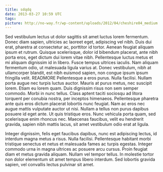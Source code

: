 ```yaml
---
title: sdqdq
date: 2013-03-27 10:59 UTC
tags:
picture: http://no-way.fr/wp-content/uploads/2012/04/cheshire04_medium.jpg
---
```


Sed vestibulum lectus ut dolor sagittis sit amet luctus lorem fermentum. Donec diam sapien, ultricies ac laoreet eget, adipiscing vel nibh. Duis dui erat, pharetra at consectetur ac, porttitor id tortor. Aenean feugiat aliquam ipsum et rutrum. Quisque scelerisque, dolor id bibendum placerat, ante nibh porta eros, eget dictum dui lorem vitae nibh. Pellentesque luctus metus et mi aliquam dignissim id in libero. Fusce tempus ultrices iaculis. Nam aliquam fermentum odio, ut malesuada ligula varius at. Donec vestibulum, nibh at ullamcorper blandit, est nibh euismod sapien, non congue ipsum ipsum fringilla velit.
READMORE
Pellentesque a eros purus. Nulla facilisi. Nullam porta augue nec turpis luctus auctor. Mauris at purus metus, nec suscipit lorem. Etiam eu lorem quam. Duis dignissim risus non sem semper commodo. Morbi in nunc tellus. Class aptent taciti sociosqu ad litora torquent per conubia nostra, per inceptos himenaeos. Pellentesque pharetra ante quis eros dictum placerat lobortis nunc feugiat. Nam ac eros nec augue mattis vulputate auctor ut nisi. Nullam a tellus non purus dapibus posuere id eget ante. Ut quis tristique eros. Nunc vehicula porta quam, sed scelerisque enim rhoncus nec. Maecenas faucibus, velit eu hendrerit gravida, sapien nibh mattis lacus, sit amet vestibulum odio erat at ligula.

Integer dignissim, felis eget faucibus dapibus, nunc est adipiscing lectus, id interdum magna metus a risus. Nulla facilisi. Pellentesque habitant morbi tristique senectus et netus et malesuada fames ac turpis egestas. Integer commodo urna in magna ultrices ac posuere arcu cursus. Proin feugiat diam et metus gravida aliquam. Nullam vel tempor tellus. In molestie tortor non dolor elementum sit amet tempus libero interdum. Sed lobortis gravida sapien, vel convallis lectus pulvinar sit amet.